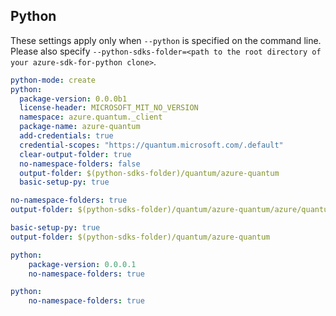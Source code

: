 ## Python

These settings apply only when `--python` is specified on the command line.
Please also specify `--python-sdks-folder=<path to the root directory of your azure-sdk-for-python clone>`.

``` yaml $(python)
python-mode: create
python:
  package-version: 0.0.0b1
  license-header: MICROSOFT_MIT_NO_VERSION
  namespace: azure.quantum._client
  package-name: azure-quantum
  add-credentials: true
  credential-scopes: "https://quantum.microsoft.com/.default"
  clear-output-folder: true
  no-namespace-folders: false
  output-folder: $(python-sdks-folder)/quantum/azure-quantum
  basic-setup-py: true
```

```yaml $(python) && $(python-mode) == 'update'
no-namespace-folders: true
output-folder: $(python-sdks-folder)/quantum/azure-quantum/azure/quantum/_client
```

```yaml $(python) && $(python-mode) == 'create'
basic-setup-py: true
output-folder: $(python-sdks-folder)/quantum/azure-quantum
```

```yaml $(python) && $(python-mode) == 'cli'
python:
    package-version: 0.0.0.1
    no-namespace-folders: true
```

```yaml $(python) && $(python-mode) == 'pythonSdk'
python:
    no-namespace-folders: true
```
